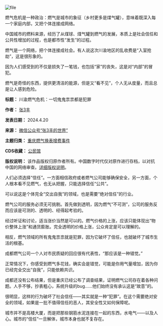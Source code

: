 ![file](https://chinadigitaltimes.net/chinese/files/2024/04/image-1713611048499.png)


燃气危机是一种政治：燃气是城市的象征（乡村更多是煤气罐），意味着既深入每一个家庭内部，又把个体连接成网络。


中国城市的燃料来源，经历了从煤球、煤气罐到燃气的发展，本质上是社会信任和公共性增加的过程，也是都市性“发生”的过程。


燃气是一个网络，把个体连接成社会。有人说这次川渝地区的乱收费是“入室抢劫”，这是很形象的。


因为人们感受到的不仅是损失了一笔钱，也包括“家”的丧失，这是对“内部”的冒犯。


燃气是奇怪的东西，提供更清洁的能源，但是又“看不见”，个人无从度量，而且总是让人感到危险。




**标题：** 川渝燃气危机：一切鬼鬼祟祟都是犯罪  

**作者：** [张3丰](https://chinadigitaltimes.net/space/张3丰的世界)  

**发表日期：** 2024.4.20  

**来源：** [微信公众号“张3丰的世界”](https://web.archive.org/web/https://mp.weixin.qq.com/s/D5wK5h44TXCIN-5_hvPwNA)  

**主题归类：** [重庆燃气换表增费事件](https://chinadigitaltimes.net/space/重庆燃气换表增费事件)  

**CDS收藏：** [公民馆](https://chinadigitaltimes.net/space/%E5%85%AC%E6%B0%91%E9%A6%86)  

**版权说明：** 该作品版权归原作者所有。中国数字时代仅对原作进行存档，以对抗中国的网络审查。[详细版权说明](https://chinadigitaltimes.net/chinese/copyright)。


人们必须选择“信任”。一方面相信政府或者燃气公司能够确保安全，另一方面，个人根本看不见燃气，也无从把握，只能选择信任“公共”。


可以说这是个体完全“交出自我”的领域，也是需要“绝对信任”的行业。


燃气公司的服务必须无可挑剔。首先做到透明，因为燃气“不可测”，公司的服务反而应该是可测的、透明的、经得起考验的。


经过听证和讨论，适当涨价当然是可以的。燃气价格的上涨，应该只能体现出“物价整体上涨”和通货膨胀。完全透明的价格上涨，公众肯定是可以理解的。


相反，燃气领域的所有鬼鬼祟祟就是犯罪，因为它破坏了信任，也就破坏了城市生活的根基。


成都燃气公司一个人对市民质疑的回应很有代表性，“那应该是一种错觉。”


正常情况下，你感受到燃气多花钱，确实会是错觉，可能是你用气量增加，因为你已经完全交出“自我”，只能依赖共识。


成都还没有公布结果，但是重庆已经公布了调查结果，证明燃气公司存在着各种问题。人手不够，抄表粗心，系统升级的bug……他们始终没有承认这是“故意”的。


很明显，这样的行为破坏了社会信任——其实就是一种“犯罪”。在这个需要绝对安全的领域，如果是一批不值得信任的恶人，其安全性又如何保障呢。


城市并不是高楼大厦，而是把那些钢筋水泥连接在一起的东西，水电气——以及人心。城市的“信任”一旦解体，城市本身也就不复存在。

